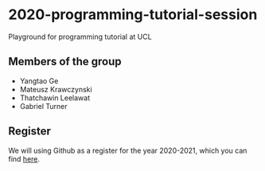 # 2020-programming-tutorial-session
Playground for programming tutorial at UCL

## Members of the group
* Yangtao Ge
* Mateusz Krawczynski
* Thatchawin Leelawat 
* Gabriel Turner


## Register
We will using Github as a register for the year 2020-2021, which you can find [here](./register.md).
